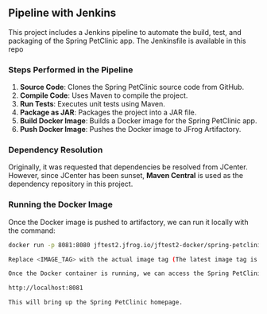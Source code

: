 ## Pipeline with Jenkins
This project includes a Jenkins pipeline to automate the build, test, and packaging of the Spring PetClinic app. The Jenkinsfile is available in this repo 

### Steps Performed in the Pipeline

1. **Source Code**: Clones the Spring PetClinic source code from GitHub.
2. **Compile Code**: Uses Maven to compile the project.
3. **Run Tests**: Executes unit tests using Maven.
4. **Package as JAR**: Packages the project into a JAR file.
5. **Build Docker Image**: Builds a Docker image for the Spring PetClinic app.
6. **Push Docker Image**: Pushes the Docker image to JFrog Artifactory.

### Dependency Resolution

Originally, it was requested that dependencies be resolved from JCenter. However, since JCenter has been sunset, **Maven Central** is used as the dependency repository in this project.

### Running the Docker Image

Once the Docker image is pushed to artifactory, we can run it locally with the command:

```bash
docker run -p 8081:8080 jftest2.jfrog.io/jftest2-docker/spring-petclinic:<IMAGE_TAG>

Replace <IMAGE_TAG> with the actual image tag (The latest image tag is 3)

Once the Docker container is running, we can access the Spring PetClinic app on our browser with URL:

http://localhost:8081

This will bring up the Spring PetClinic homepage. 

